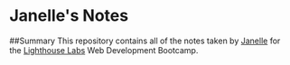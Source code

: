 # Janelle's Notes
##Summary
This repository contains all of the notes taken by [Janelle](https://github.com/janellec19) for the [Lighthouse 
Labs](https://www.lighthouselabs.ca/) Web Development Bootcamp. 